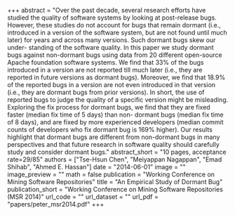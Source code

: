 +++
abstract = "Over the past decade, several research efforts have studied the quality of software systems by looking at post-release bugs. However, these studies do not account for bugs that remain dormant (i.e., introduced in a version of the software system, but are not found until much later) for years and across many versions. Such dormant bugs skew our under- standing of the software quality. In this paper we study dormant bugs against non-dormant bugs using data from 20 different open-source Apache foundation software systems. We find that 33% of the bugs introduced in a version are not reported till much later (i.e., they are reported in future versions as dormant bugs). Moreover, we find that 18.9% of the reported bugs in a version are not even introduced in that version (i.e., they are dormant bugs from prior versions). In short, the use of reported bugs to judge the quality of a specific version might be misleading. Exploring the fix process for dormant bugs, we find that they are fixed faster (median fix time of 5 days) than non- dormant bugs (median fix time of 8 days), and are fixed by more experienced developers (median commit counts of developers who fix dormant bug is 169% higher). Our results highlight that dormant bugs are different from non-dormant bugs in many perspectives and that future research in software quality should carefully study and consider dormant bugs."
abstract_short = "10 pages, acceptance rate=29/85"
authors = ["Tse-Hsun Chen", "Meiyappan Nagappan", "Emad Shihab", "Ahmed E. Hassan"]
date = "2014-06-01"
image = ""
image_preview = ""
math = false
publication = "Working Conference on Mining Software Repositories"
title = "An Empirical Study of Dormant Bug"
publication_short = "Working Conference on Mining Software Repositories (MSR 2014)"
url_code = ""
url_dataset = ""
url_pdf = "papers/peter_msr2014.pdf"
+++
